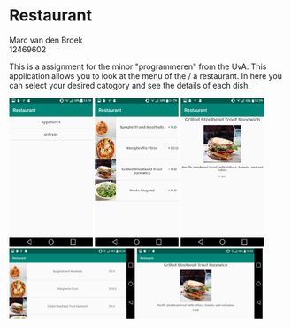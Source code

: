 # Restaurant

Marc van den Broek  
12469602

This is a assignment for the minor "programmeren" from the UvA. This application allows you to look at the menu of the / a restaurant. In here you can select your desired catogory and see the details of each dish.

<img src="https://github.com/broekm006/Restaurant/blob/master/doc/main.png" height="20%" width="30%"/> <img src="https://github.com/broekm006/Restaurant/blob/master/doc/list.png" height="20%" width="30%"/>
 <img src="https://github.com/broekm006/Restaurant/blob/master/doc/detail.png" height="20%" width="30%"/>
 <img src="https://github.com/broekm006/Restaurant/blob/master/doc/list_land.png" height="20%" width="45%"/>
 <img src="https://github.com/broekm006/Restaurant/blob/master/doc/detail_land.png" height="20%" width="45%"/>

